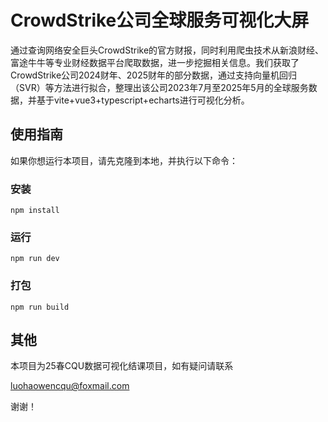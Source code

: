 # CrowdStrike公司全球服务可视化大屏

通过查询网络安全巨头CrowdStrike的官方财报，同时利用爬虫技术从新浪财经、富途牛牛等专业财经数据平台爬取数据，进一步挖掘相关信息。我们获取了CrowdStrike公司2024财年、2025财年的部分数据，通过支持向量机回归（SVR）等方法进行拟合，整理出该公司2023年7月至2025年5月的全球服务数据，并基于vite+vue3+typescript+echarts进行可视化分析。



## 使用指南

如果你想运行本项目，请先克隆到本地，并执行以下命令：

### 安装

```shell
npm install
```

### 运行

```shell
npm run dev
```

### 打包

```shell
npm run build
```

## 

## 其他

本项目为25春CQU数据可视化结课项目，如有疑问请联系

luohaowencqu@foxmail.com

谢谢！

